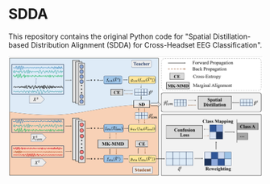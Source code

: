 # SDDA
This repository contains the original Python code for "Spatial Distillation-based Distribution Alignment (SDDA) for Cross-Headset EEG Classification".

![SDDA_approach](https://github.com/Dingkun0817/SDDA/blob/main/SDDA_approach.jpg)
